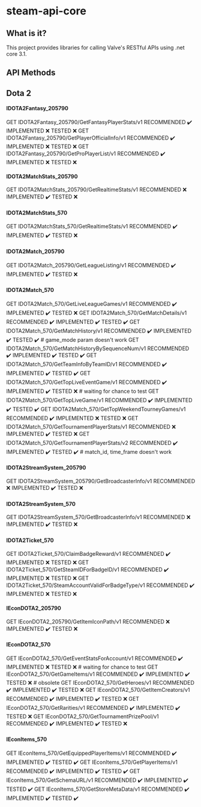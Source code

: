 # steam-api-core
## What is it?
This project provides libraries for calling Valve's
RESTful APIs using .net core 3.1.

## API Methods
## Dota 2
#### IDOTA2Fantasy_205790
GET IDOTA2Fantasy_205790/GetFantasyPlayerStats/v1               RECOMMENDED ✔️ IMPLEMENTED ❌ TESTED ❌
GET IDOTA2Fantasy_205790/GetPlayerOfficialInfo/v1               RECOMMENDED ✔️ IMPLEMENTED ❌ TESTED ❌
GET IDOTA2Fantasy_205790/GetProPlayerList/v1                    RECOMMENDED ✔️ IMPLEMENTED ❌ TESTED ❌
#### IDOTA2MatchStats_205790
GET IDOTA2MatchStats_205790/GetRealtimeStats/v1                 RECOMMENDED ❌ IMPLEMENTED ✔️ TESTED ❌
#### IDOTA2MatchStats_570
GET IDOTA2MatchStats_570/GetRealtimeStats/v1                    RECOMMENDED ✔️ IMPLEMENTED ✔️ TESTED ❌
#### IDOTA2Match_205790
GET IDOTA2Match_205790/GetLeagueListing/v1                      RECOMMENDED ✔️ IMPLEMENTED ✔️ TESTED ❌
#### IDOTA2Match_570
GET IDOTA2Match_570/GetLiveLeagueGames/v1                       RECOMMENDED ✔️ IMPLEMENTED ✔️ TESTED ❌
GET IDOTA2Match_570/GetMatchDetails/v1                          RECOMMENDED ✔️ IMPLEMENTED ✔️ TESTED ✔️
GET IDOTA2Match_570/GetMatchHistory/v1                          RECOMMENDED ✔️ IMPLEMENTED ✔️ TESTED ✔️ # game_mode param doesn't work
GET IDOTA2Match_570/GetMatchHistoryBySequenceNum/v1             RECOMMENDED ✔️ IMPLEMENTED ✔️ TESTED ✔️
GET IDOTA2Match_570/GetTeamInfoByTeamID/v1                      RECOMMENDED ✔️ IMPLEMENTED ✔️ TESTED ✔️
GET IDOTA2Match_570/GetTopLiveEventGame/v1                      RECOMMENDED ✔️ IMPLEMENTED ✔️ TESTED ❌ # waiting for chance to test
GET IDOTA2Match_570/GetTopLiveGame/v1                           RECOMMENDED ✔️ IMPLEMENTED ✔️ TESTED ✔️
GET IDOTA2Match_570/GetTopWeekendTourneyGames/v1                RECOMMENDED ✔️ IMPLEMENTED ❌ TESTED ❌
GET IDOTA2Match_570/GetTournamentPlayerStats/v1                 RECOMMENDED ❌ IMPLEMENTED ✔️ TESTED ❌
GET IDOTA2Match_570/GetTournamentPlayerStats/v2                 RECOMMENDED ✔️ IMPLEMENTED ✔️ TESTED ✔️ # match_id, time_frame doesn't work
#### IDOTA2StreamSystem_205790
GET IDOTA2StreamSystem_205790/GetBroadcasterInfo/v1             RECOMMENDED ❌ IMPLEMENTED ✔️ TESTED ❌
#### IDOTA2StreamSystem_570
GET IDOTA2StreamSystem_570/GetBroadcasterInfo/v1                RECOMMENDED ❌ IMPLEMENTED ✔️ TESTED ❌
#### IDOTA2Ticket_570
GET IDOTA2Ticket_570/ClaimBadgeReward/v1                        RECOMMENDED ✔️ IMPLEMENTED ❌ TESTED ❌
GET IDOTA2Ticket_570/GetSteamIDForBadgeID/v1                    RECOMMENDED ✔️ IMPLEMENTED ❌ TESTED ❌
GET IDOTA2Ticket_570/SteamAccountValidForBadgeType/v1           RECOMMENDED ✔️ IMPLEMENTED ❌ TESTED ❌
#### IEconDOTA2_205790
GET IEconDOTA2_205790/GetItemIconPath/v1                        RECOMMENDED ❌ IMPLEMENTED ✔️ TESTED ❌
#### IEconDOTA2_570
GET IEconDOTA2_570/GetEventStatsForAccount/v1                   RECOMMENDED ✔️ IMPLEMENTED ❌ TESTED ❌ # waiting for chance to test
GET IEconDOTA2_570/GetGameItems/v1                              RECOMMENDED ✔️ IMPLEMENTED ✔️ TESTED ❌ # obsolete
GET IEconDOTA2_570/GetHeroes/v1                                 RECOMMENDED ✔️ IMPLEMENTED ✔️ TESTED ❌
GET IEconDOTA2_570/GetItemCreators/v1                           RECOMMENDED ✔️ IMPLEMENTED ✔️ TESTED ❌
GET IEconDOTA2_570/GetRarities/v1                               RECOMMENDED ✔️ IMPLEMENTED ✔️ TESTED ❌
GET IEconDOTA2_570/GetTournamentPrizePool/v1                    RECOMMENDED ✔️ IMPLEMENTED ✔️ TESTED ❌
#### IEconItems_570
GET IEconItems_570/GetEquippedPlayerItems/v1                    RECOMMENDED ✔️ IMPLEMENTED ✔️ TESTED ✔️
GET IEconItems_570/GetPlayerItems/v1                            RECOMMENDED ✔️ IMPLEMENTED ✔️ TESTED ✔️
GET IEconItems_570/GetSchemaURL/v1                              RECOMMENDED ✔️ IMPLEMENTED ✔️ TESTED ✔️
GET IEconItems_570/GetStoreMetaData/v1                          RECOMMENDED ✔️ IMPLEMENTED ✔️ TESTED ✔️
